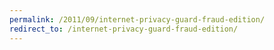 ```yaml
---
permalink: /2011/09/internet-privacy-guard-fraud-edition/
redirect_to: /internet-privacy-guard-fraud-edition/
---
```

